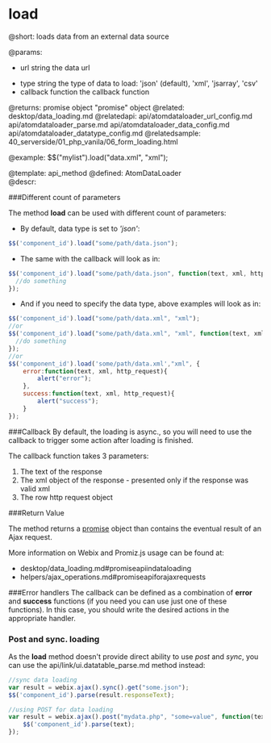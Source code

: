load
=============



@short:
	loads data from an external data source

@params:
- url		string		the data url
* type		string		the type of data to load: 'json' (default), 'xml', 'jsarray', 'csv'
* callback		function		the callback function

@returns: 
promise	 object		"promise" object
@related:
	desktop/data_loading.md
@relatedapi:
	api/atomdataloader_url_config.md
	api/atomdataloader_parse.md
	api/atomdataloader_data_config.md
	api/atomdataloader_datatype_config.md
@relatedsample:
	40_serverside/01_php_vanila/06_form_loading.html
    
	
@example:
$$("mylist").load("data.xml", "xml");

@template:	api_method
@defined:	AtomDataLoader	
@descr:

###Different count of parameters

The method **load** can be used with different count of parameters:

- By default, data type is set to *'json'*: 
~~~js
$$('component_id').load("some/path/data.json");
~~~

- The same with the callback will look as in:
~~~js
$$('component_id').load("some/path/data.json", function(text, xml, http_request){
  //do something
});
~~~

- And if you need to specify the data type, above examples will look as in:
~~~js
$$('component_id').load("some/path/data.xml", "xml");
//or
$$('component_id').load("some/path/data.xml", "xml", function(text, xml, http_request){
  //do something
});
//or 
$$('component_id').load('some/path/data.xml',"xml", {
    error:function(text, xml, http_request){
        alert("error");
    },
    success:function(text, xml, http_request){
        alert("success");
    }
});
~~~
###Callback 
By default, the loading is async., so you will need to use the callback to trigger some action after loading is finished. 

The callback function takes 3 parameters:

1. The text of the response
2. The xml object of the response - presented only if the response was valid xml
3. The row http request object

###Return Value

The method returns a [promise](http://promisesaplus.com/) object than contains the eventual result of an Ajax request. 

More information on Webix and Promiz.js usage can be found at: 

- desktop/data_loading.md#promiseapiindataloading
- helpers/ajax_operations.md#promiseapiforajaxrequests

###Error handlers
The callback can be defined as a combination of **error** and **success** functions (if you need you can use just one of these functions).
In this case, you should write the desired actions in the appropriate handler. 


### Post and sync. loading 
As the **load** method doesn't provide direct ability to use *post* and *sync*, you can use the api/link/ui.datatable_parse.md method instead:

~~~js
//sync data loading
var result = webix.ajax().sync().get("some.json");
$$('component_id').parse(result.responseText);
~~~

~~~js
//using POST for data loading
var result = webix.ajax().post("mydata.php", "some=value", function(text){
	$$('component_id').parse(text);
});
~~~



